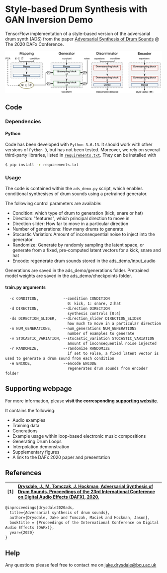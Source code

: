 # Style-based Drum Synthesis with GAN Inversion Demo
TensorFlow implementation of a style-based version of the adversarial drum synth (ADS) from the paper [Adversarial Synthesis of Drum Sounds](https://dafx2020.mdw.ac.at/proceedings/papers/DAFx2020_paper_45.pdf) @ The 2020 DAFx Conference.

![neural drum synthesis](ADS.png)

## Code

### Dependencies

#### Python

Code has been developed with `Python 3.6.13`. It should work with other versions of `Python 3`, but has not been tested. Moreover, we rely on several third-party libraries, listed in [`requirements.txt`](requirements.txt). They can be installed with

```bash
$ pip install -r requirements.txt
```

### Usage

The code is contained within the `ads_demo.py` script, which enables conditional synthesises of drum sounds using a pretrained generator.

The following control parameters are available:
* Condition: which type of drum to generation (kick, snare or hat) 
* Direction: "features", which principal direction to move in
* Direction slider: How far to move in a particular direction
* Number of generations: How many drums to generate
* Stocastic Variation: Amount of inconsequential noise to inject into the generator
* Randomize: Generate by randomly sampling the latent space, or generate from a fixed, pre-computed latent vectors for a kick, snare and hat
* Encode: regenerate drum sounds stored in the ads_demo/input_audio


Generations are saved in the ads_demo/generations folder.
Pretrained model weights are saved in the ads_demo/checkpoints folder.


#### train.py arguments

```
  -c CONDITION,           --condition CONDITION
                            0: kick, 1: snare, 2:hat
  -d DIRECTION,           --direction DIRECTION
                            synthesis controls [0:4]
  -ds DIRECTION_SLIDER,   --direction_slider DIRECTION_SLIDER
                            how much to move in a particular direction
  -n NUM_GENERATIONS,     --num_generations NUM_GENERATIONS
                            number of examples to generate
  -v STOCASTIC_VARIATION, --stocastic_variation STOCASTIC_VARIATION
                            amount of inconsequential noise injected
  -r RANDOMIZE,           --randomize RANDOMIZE
                            if set to False, a fixed latent vector is used to generate a drum sound from each condition
  -e ENCODE,              --encode ENCODE
                            regenerates drum sounds from encoder folder
```


## Supporting webpage



For more information, please **visit the corresponding [supporting website](https://jake-drysdale.github.io/blog/adversarial-drum-synthesis/)**.

It contains the following:
  * Audio examples
  * Training data
  * Generations
  * Example usage within loop-based electronic music compositions
  * Generating Drum Loops
  * Interpolation demonstration
  * Supplementary figures
  * A link to the DAFx 2020 paper and presentation




## References

| **[1]** |                  **[Drysdale, J., M. Tomczak, J. Hockman, Adversarial Synthesis of Drum Sounds. Proceedings of the 23rd International Conference on Digital Audio Effects (DAFX), 2020.](https://dafx2020.mdw.ac.at/proceedings/papers/DAFx2020_paper_45.pdf)**|
| :---- | :--- |

```
@inproceedings{drysdale2020ads,
  title={Adversarial synthesis of drum sounds},
  author={Drysdale, Jake and Tomczak, Maciek and Hockman, Jason},
  booktitle = {Proceedings of the International Conference on Digital Audio Effects (DAFx)},
  year={2020}
}
```


## Help

Any questions please feel free to contact me on jake.drysdale@bcu.ac.uk


